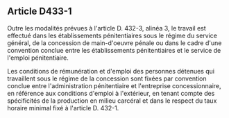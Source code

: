 Article D433-1
----
Outre les modalités prévues à l'article D. 432-3, alinéa 3, le travail est
effectué dans les établissements pénitentiaires sous le régime du service
général, de la concession de main-d'oeuvre pénale ou dans le cadre d'une
convention conclue entre les établissements pénitentiaires et le service de
l'emploi pénitentiaire.

Les conditions de rémunération et d'emploi des personnes détenues qui
travaillent sous le régime de la concession sont fixées par convention conclue
entre l'administration pénitentiaire et l'entreprise concessionnaire, en
référence aux conditions d'emploi à l'extérieur, en tenant compte des
spécificités de la production en milieu carcéral et dans le respect du taux
horaire minimal fixé à l'article D. 432-1.
